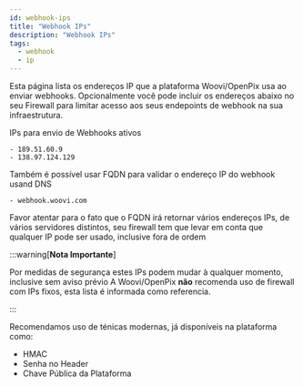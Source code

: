```yaml
---
id: webhook-ips
title: "Webhook IPs"
description: "Webhook IPs"
tags:
  - webhook
  - ip
---
```


Esta página lista os endereços IP que a plataforma Woovi/OpenPix usa ao enviar webhooks. Opcionalmente você pode incluir os endereços abaixo no seu Firewall para limitar acesso aos seus endepoints de webhook na sua infraestrutura. 


IPs para envio de Webhooks ativos
```
- 189.51.60.9
- 138.97.124.129
```

Também é possível usar FQDN para validar o endereço IP do webhook usand DNS
```
- webhook.woovi.com
```

Favor atentar para o fato que o FQDN irá retornar vários endereços IPs, de vários servidores distintos, seu firewall tem que levar em conta que qualquer IP pode ser usado, inclusive fora de ordem


:::warning[**Nota Importante**]

Por medidas de segurança estes IPs podem mudar à qualquer momento, inclusive sem aviso prévio
A Woovi/OpenPix **não** recomenda uso de firewall com IPs fixos, esta lista é informada como referencia. 

:::

Recomendamos uso de ténicas modernas, já disponíveis na plataforma como:

- HMAC
- Senha no Header
- Chave Pública da Plataforma

